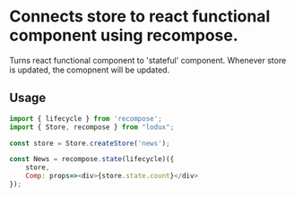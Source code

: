 # Connects store to react functional component using recompose.

Turns react functional component to 'stateful' component. Whenever store is updated, the comopnent will be updated. 

## Usage
```javascript
import { lifecycle } from 'recompose';
import { Store, recompose } from "lodux";

const store = Store.createStore('news');

const News = recompose.state(lifecycle)({
    store,
    Comp: props=><div>{store.state.count}</div>
});

```
